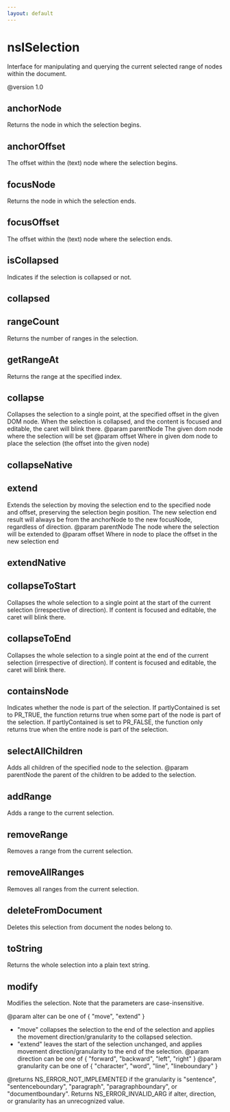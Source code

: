 ```yaml
---
layout: default
---
```


# nsISelection #

Interface for manipulating and querying the current selected range
of nodes within the document.

@version 1.0


## anchorNode ##

Returns the node in which the selection begins.


## anchorOffset ##

The offset within the (text) node where the selection begins.


## focusNode ##

Returns the node in which the selection ends.


## focusOffset ##

The offset within the (text) node where the selection ends.


## isCollapsed ##

Indicates if the selection is collapsed or not.


## collapsed ##

## rangeCount ##

Returns the number of ranges in the selection.


## getRangeAt ##

Returns the range at the specified index.


## collapse ##

Collapses the selection to a single point, at the specified offset
in the given DOM node. When the selection is collapsed, and the content
is focused and editable, the caret will blink there.
@param parentNode      The given dom node where the selection will be set
@param offset          Where in given dom node to place the selection (the offset into the given node)


## collapseNative ##

## extend ##

Extends the selection by moving the selection end to the specified node and offset,
preserving the selection begin position. The new selection end result will always
be from the anchorNode to the new focusNode, regardless of direction.
@param parentNode      The node where the selection will be extended to
@param offset          Where in node to place the offset in the new selection end


## extendNative ##

## collapseToStart ##

Collapses the whole selection to a single point at the start
of the current selection (irrespective of direction).  If content
is focused and editable, the caret will blink there.


## collapseToEnd ##

Collapses the whole selection to a single point at the end
of the current selection (irrespective of direction).  If content
is focused and editable, the caret will blink there.


## containsNode ##

Indicates whether the node is part of the selection. If partlyContained 
is set to PR_TRUE, the function returns true when some part of the node 
is part of the selection. If partlyContained is set to PR_FALSE, the
function only returns true when the entire node is part of the selection.


## selectAllChildren ##

Adds all children of the specified node to the selection.
@param parentNode  the parent of the children to be added to the selection.


## addRange ##

Adds a range to the current selection.


## removeRange ##

Removes a range from the current selection.


## removeAllRanges ##

Removes all ranges from the current selection.


## deleteFromDocument ##

Deletes this selection from document the nodes belong to.


## toString ##

Returns the whole selection into a plain text string.


## modify ##

Modifies the selection.  Note that the parameters are case-insensitive.

@param alter can be one of { "move", "extend" }
  - "move" collapses the selection to the end of the selection and
     applies the movement direction/granularity to the collapsed
     selection.
  - "extend" leaves the start of the selection unchanged, and applies
     movement direction/granularity to the end of the selection.
@param direction can be one of { "forward", "backward", "left", "right" }
@param granularity can be one of { "character", "word",
                                   "line", "lineboundary" }

@returns NS_ERROR_NOT_IMPLEMENTED if the granularity is "sentence",
"sentenceboundary", "paragraph", "paragraphboundary", or
"documentboundary".  Returns NS_ERROR_INVALID_ARG if alter, direction,
or granularity has an unrecognized value.

